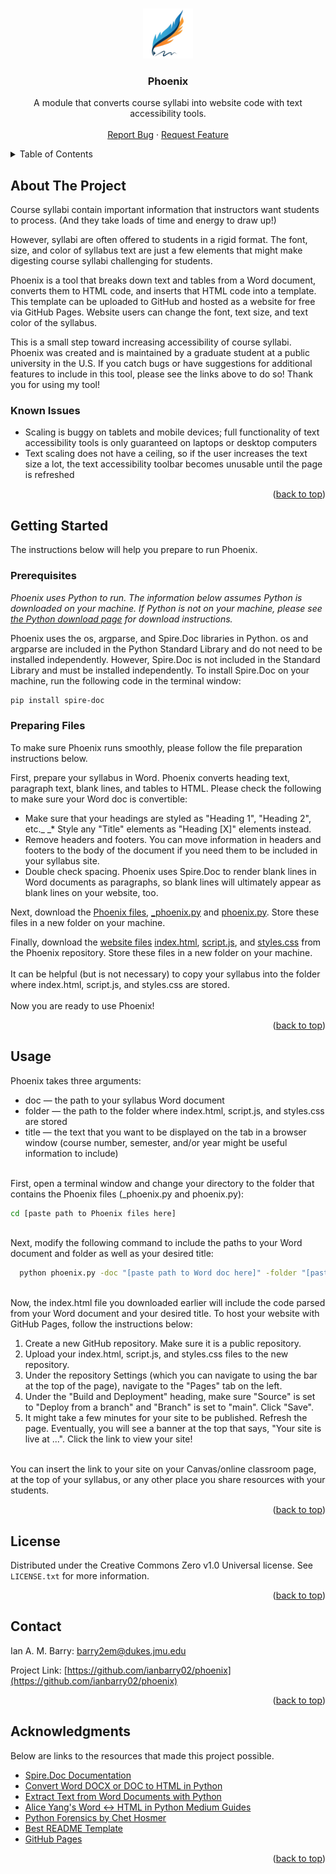 <!-- This README file was modified from the Best-README-Template created by othneildrew: https://github.com/othneildrew/Best-README-Template -->

<a id="readme-top"></a>

<!-- PROJECT SHIELDS -->
<!--
*** I'm using markdown "reference style" links for readability.
*** Reference links are enclosed in brackets [ ] instead of parentheses ( ).
*** See the bottom of this document for the declaration of the reference variables
*** for contributors-url, forks-url, etc. This is an optional, concise syntax you may use.
*** https://www.markdownguide.org/basic-syntax/#reference-style-links
-->
<!-- [![Contributors][contributors-shield]][contributors-url]
[![Forks][forks-shield]][forks-url]
[![Stargazers][stars-shield]][stars-url]
[![Issues][issues-shield]][issues-url]
[![Unlicense License][license-shield]][license-url]
[![LinkedIn][linkedin-shield]][linkedin-url] -->



<!-- PROJECT LOGO -->
<br />
<div align="center">
  <a href="https://github.com/othneildrew/Best-README-Template">
    <img src="images/logo.png" alt="Logo" width="80" height="80">
  </a>

  <h3 align="center">Phoenix</h3>

  <p align="center">
    A module that converts course syllabi into website code with text accessibility tools.
    <br />
    <!-- <a href="https://github.com/othneildrew/Best-README-Template"><strong>Explore the docs »</strong></a> -->
    <br />
    <!-- <a href="https://github.com/othneildrew/Best-README-Template">View Demo</a>
    &middot; -->
    <a href="https://github.com/othneildrew/Best-README-Template/issues/new?labels=bug&template=bug-report---.md">Report Bug</a>
    &middot;
    <a href="https://github.com/othneildrew/Best-README-Template/issues/new?labels=enhancement&template=feature-request---.md">Request Feature</a>
  </p>
</div>



<!-- TABLE OF CONTENTS -->
<details>
  <summary>Table of Contents</summary>
  <ol>
    <li>
      <a href="#about-the-project">About The Project</a>
      <!-- <ul>
        <li><a href="#built-with">Built With</a></li>
      </ul> -->
    </li>
    <li>
      <a href="#getting-started">Getting Started</a>
      <ul>
        <li><a href="#prerequisites">Prerequisites</a></li>
        <li><a href="#installation">Preparing Files</a></li>
      </ul>
    </li>
    <li><a href="#usage">Usage</a></li>
    <!-- <li><a href="#roadmap">Roadmap</a></li> -->
    <!-- <li><a href="#contributing">Contributing</a></li> -->
    <li><a href="#license">License</a></li>
    <li><a href="#contact">Contact</a></li>
    <li><a href="#acknowledgments">Acknowledgments</a></li>
  </ol>
</details>



<!-- ABOUT THE PROJECT -->
## About The Project

<!-- [![Product Name Screen Shot][product-screenshot]](https://example.com) -->

Course syllabi contain important information that instructors want students to process. (And they take loads of time and energy to draw up!)

However, syllabi are often offered to students in a rigid format. The font, size, and color of syllabus text are just a few elements that might make digesting course syllabi challenging for students.

Phoenix is a tool that breaks down text and tables from a Word document, converts them to HTML code, and inserts that HTML code into a template. This template can be uploaded to GitHub and hosted as a website for free via GitHub Pages. Website users can change the font, text size, and text color of the syllabus.

This is a small step toward increasing accessibility of course syllabi. Phoenix was created and is maintained by a graduate student at a public university in the U.S. If you catch bugs or have suggestions for additional features to include in this tool, please see the links above to do so! Thank you for using my tool!

### Known Issues
* Scaling is buggy on tablets and mobile devices; full functionality of text accessibility tools is only guaranteed on laptops or desktop computers
* Text scaling does not have a ceiling, so if the user increases the text size a lot, the text accessibility toolbar becomes unusable until the page is refreshed

<p align="right">(<a href="#readme-top">back to top</a>)</p>



<!-- ### Built With

This section should list any major frameworks/libraries used to bootstrap your project. Leave any add-ons/plugins for the acknowledgements section. Here are a few examples.

* [![Next][Next.js]][Next-url]
* [![React][React.js]][React-url]
* [![Vue][Vue.js]][Vue-url]
* [![Angular][Angular.io]][Angular-url]
* [![Svelte][Svelte.dev]][Svelte-url]
* [![Laravel][Laravel.com]][Laravel-url]
* [![Bootstrap][Bootstrap.com]][Bootstrap-url]
* [![JQuery][JQuery.com]][JQuery-url]

<p align="right">(<a href="#readme-top">back to top</a>)</p> -->



<!-- GETTING STARTED -->
## Getting Started

The instructions below will help you prepare to run Phoenix.

### Prerequisites

_Phoenix uses Python to run. The information below assumes Python is downloaded on your machine. If Python is not on your machine, please see [the Python download page](https://www.python.org/downloads/) for download instructions._

Phoenix uses the os, argparse, and Spire.Doc libraries in Python. os and argparse are included in the Python Standard Library and do not need to be installed independently. However, Spire.Doc is not included in the Standard Library and must be installed independently. To install Spire.Doc on your machine, run the following code in the terminal window:
  ```sh
  pip install spire-doc
  ```

### Preparing Files

To make sure Phoenix runs smoothly, please follow the file preparation instructions below.

First, prepare your syllabus in Word. Phoenix converts heading text, paragraph text, blank lines, and tables to HTML. Please check the following to make sure your Word doc is convertible:
<br>
* Make sure that your headings are styled as "Heading 1", "Heading 2", etc._
_* Style any "Title" elements as "Heading [X]" elements instead.
* Remove headers and footers. You can move information in headers and footers to the body of the document if you need them to be included in your syllabus site.
* Double check spacing. Phoenix uses Spire.Doc to render blank lines in Word documents as paragraphs, so blank lines will ultimately appear as blank lines on your website, too.

Next, download the [Phoenix files](), [_phoenix.py]() and [phoenix.py](). Store these files in a new folder on your machine.

Finally, download the [website files]() [index.html](), [script.js](), and [styles.css]() from the Phoenix repository. Store these files in a new folder on your machine.
<br/>
<br/>
It can be helpful (but is not necessary) to copy your syllabus into the folder where index.html, script.js, and styles.css are stored.
<br/>
<br/>
Now you are ready to use Phoenix!

<p align="right">(<a href="#readme-top">back to top</a>)</p>



<!-- USAGE INSTRUCTIONS -->
## Usage

Phoenix takes three arguments:
* doc — the path to your syllabus Word document
* folder — the path to the folder where index.html, script.js, and styles.css are stored
* title — the text that you want to be displayed on the tab in a browser window (course number, semester, and/or year might be useful information to include)
<br/>
First, open a terminal window and change your directory to the folder that contains the Phoenix files (_phoenix.py and phoenix.py):
<br/>

  ```sh
  cd [paste path to Phoenix files here]
  ```

<br/>
Next, modify the following command to include the paths to your Word document and folder as well as your desired title:
<br/>

  ```sh
    python phoenix.py -doc "[paste path to Word doc here]" -folder "[paste path to website files folder here]" -title "[insert title here]"
  ```
<br/>
Now, the index.html file you downloaded earlier will include the code parsed from your Word document and your desired title. To host your website with GitHub Pages, follow the instructions below:

1. Create a new GitHub repository. Make sure it is a public repository.
2. Upload your index.html, script.js, and styles.css files to the new repository.
3. Under the repository Settings (which you can navigate to using the bar at the top of the page), navigate to the "Pages" tab on the left.
4. Under the "Build and Deployment" heading, make sure "Source" is set to "Deploy from a branch" and "Branch" is set to "main". Click "Save".
5. It might take a few minutes for your site to be published. Refresh the page. Eventually, you will see a banner at the top that says, "Your site is live at ...". Click the link to view your site!
<br/>
You can insert the link to your site on your Canvas/online classroom page, at the top of your syllabus, or any other place you share resources with your students.

<p align="right">(<a href="#readme-top">back to top</a>)</p>



<!-- ROADMAP -->
<!-- ## Roadmap

- [x] Add Changelog
- [x] Add back to top links
- [ ] Add Additional Templates w/ Examples
- [ ] Add "components" document to easily copy & paste sections of the readme
- [ ] Multi-language Support
    - [ ] Chinese
    - [ ] Spanish

See the [open issues](https://github.com/othneildrew/Best-README-Template/issues) for a full list of proposed features (and known issues).

<p align="right">(<a href="#readme-top">back to top</a>)</p> -->



<!-- CONTRIBUTING -->
<!-- ## Contributing

Contributions are what make the open source community such an amazing place to learn, inspire, and create. Any contributions you make are **greatly appreciated**.

If you have a suggestion that would make this better, please fork the repo and create a pull request. You can also simply open an issue with the tag "enhancement".
Don't forget to give the project a star! Thanks again!

1. Fork the Project
2. Create your Feature Branch (`git checkout -b feature/AmazingFeature`)
3. Commit your Changes (`git commit -m 'Add some AmazingFeature'`)
4. Push to the Branch (`git push origin feature/AmazingFeature`)
5. Open a Pull Request

### Top contributors:

<a href="https://github.com/othneildrew/Best-README-Template/graphs/contributors">
  <img src="https://contrib.rocks/image?repo=othneildrew/Best-README-Template" alt="contrib.rocks image" />
</a>

<p align="right">(<a href="#readme-top">back to top</a>)</p> -->



<!-- LICENSE -->
## License

Distributed under the Creative Commons Zero v1.0 Universal license. See `LICENSE.txt` for more information.

<p align="right">(<a href="#readme-top">back to top</a>)</p>



<!-- CONTACT -->
## Contact

Ian A. M. Barry: barry2em@dukes.jmu.edu

Project Link: [https://github.com/ianbarry02/phoenix](https://github.com/ianbarry02/phoenix)

<p align="right">(<a href="#readme-top">back to top</a>)</p>



<!-- ACKNOWLEDGMENTS -->
## Acknowledgments

Below are links to the resources that made this project possible.

* [Spire.Doc Documentation](https://www.e-iceblue.com/Introduce/doc-for-python.html?gad_source=1&gad_campaignid=53263203&gclid=Cj0KCQjwnJfEBhCzARIsAIMtfKI5GDKBcyfqUoF8Wd7wsZbGSIWttQE_exVYn5S5RIPLi4INBr0ZdYUaAmDOEALw_wcB)
* [Convert Word DOCX or DOC to HTML in Python](https://www.e-iceblue.com/Tutorials/Python/Spire.Doc-for-Python/Program-Guide/Conversion/Python-Convert-Word-to-HTML.html#3)
* [Extract Text from Word Documents with Python](https://medium.com/@alice.yang_10652/extract-text-from-word-documents-with-python-a-comprehensive-guide-95a67e23c35c)
* [Alice Yang's Word <-> HTML in Python Medium Guides](https://medium.com/@alice.yang_10652)
* [Python Forensics by Chet Hosmer](https://www.sciencedirect.com/book/9780124186767/python-forensics)
* [Best README Template](https://github.com/othneildrew/Best-README-Template)
* [GitHub Pages](https://pages.github.com)

<p align="right">(<a href="#readme-top">back to top</a>)</p>



<!-- MARKDOWN LINKS & IMAGES -->
<!-- https://www.markdownguide.org/basic-syntax/#reference-style-links -->
<!-- [contributors-shield]: https://img.shields.io/github/contributors/othneildrew/Best-README-Template.svg?style=for-the-badge
[contributors-url]: https://github.com/othneildrew/Best-README-Template/graphs/contributors
[forks-shield]: https://img.shields.io/github/forks/othneildrew/Best-README-Template.svg?style=for-the-badge
[forks-url]: https://github.com/othneildrew/Best-README-Template/network/members
[stars-shield]: https://img.shields.io/github/stars/othneildrew/Best-README-Template.svg?style=for-the-badge
[stars-url]: https://github.com/othneildrew/Best-README-Template/stargazers
[issues-shield]: https://img.shields.io/github/issues/othneildrew/Best-README-Template.svg?style=for-the-badge
[issues-url]: https://github.com/othneildrew/Best-README-Template/issues
[license-shield]: https://img.shields.io/github/license/othneildrew/Best-README-Template.svg?style=for-the-badge
[license-url]: https://github.com/othneildrew/Best-README-Template/blob/master/LICENSE.txt
[linkedin-shield]: https://img.shields.io/badge/-LinkedIn-black.svg?style=for-the-badge&logo=linkedin&colorB=555
[linkedin-url]: https://linkedin.com/in/othneildrew
[product-screenshot]: images/screenshot.png
[Next.js]: https://img.shields.io/badge/next.js-000000?style=for-the-badge&logo=nextdotjs&logoColor=white
[Next-url]: https://nextjs.org/
[React.js]: https://img.shields.io/badge/React-20232A?style=for-the-badge&logo=react&logoColor=61DAFB
[React-url]: https://reactjs.org/
[Vue.js]: https://img.shields.io/badge/Vue.js-35495E?style=for-the-badge&logo=vuedotjs&logoColor=4FC08D
[Vue-url]: https://vuejs.org/
[Angular.io]: https://img.shields.io/badge/Angular-DD0031?style=for-the-badge&logo=angular&logoColor=white
[Angular-url]: https://angular.io/
[Svelte.dev]: https://img.shields.io/badge/Svelte-4A4A55?style=for-the-badge&logo=svelte&logoColor=FF3E00
[Svelte-url]: https://svelte.dev/
[Laravel.com]: https://img.shields.io/badge/Laravel-FF2D20?style=for-the-badge&logo=laravel&logoColor=white
[Laravel-url]: https://laravel.com
[Bootstrap.com]: https://img.shields.io/badge/Bootstrap-563D7C?style=for-the-badge&logo=bootstrap&logoColor=white
[Bootstrap-url]: https://getbootstrap.com
[JQuery.com]: https://img.shields.io/badge/jQuery-0769AD?style=for-the-badge&logo=jquery&logoColor=white
[JQuery-url]: https://jquery.com  -->
